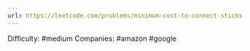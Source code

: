```yaml
---
url: https://leetcode.com/problems/minimum-cost-to-connect-sticks
---
```


Difficulty: #medium
Companies: #amazon #google